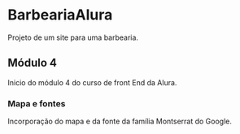 # BarbeariaAlura
Projeto de um site para uma barbearia.

## Módulo 4

Inicio do módulo 4 do curso de front End da Alura.

### Mapa e fontes

Incorporação do mapa e da fonte da família Montserrat do Google.
